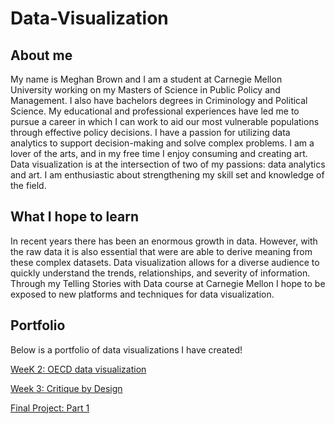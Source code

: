 # Data-Visualization
## About me
 My name is Meghan Brown and I am a student at Carnegie Mellon University working on my Masters of Science in Public Policy and Management. I also have bachelors degrees in Criminology and Political Science. My educational and professional experiences have led me to pursue a career in which I can work to aid our most vulnerable populations through effective policy decisions. I have a passion for utilizing data analytics to support decision-making and solve complex problems. 
  I am a lover of the arts, and in my free time I enjoy consuming and creating art. Data visualization is at the intersection of two of my passions: data analytics and art. I am enthusiastic about strengthening my skill set and knowledge of the field. 
## What I hope to learn 
 In recent years there has been an enormous growth in data. However, with the raw data it is also essential that were are able to derive meaning from these complex datasets. Data visualization allows for a diverse audience to quickly understand the trends, relationships, and severity of information. Through my Telling Stories with Data course at Carnegie Mellon I hope to be exposed to new platforms and techniques for data visualization. 
## Portfolio
 Below is a portfolio of data visualizations I have created!
 
 [WeeK 2: OECD data visualization](/dataviz2.md)
 
 [Week 3: Critique by Design](/week3.md)

 [Final Project: Part 1](/finalpart1)
 
